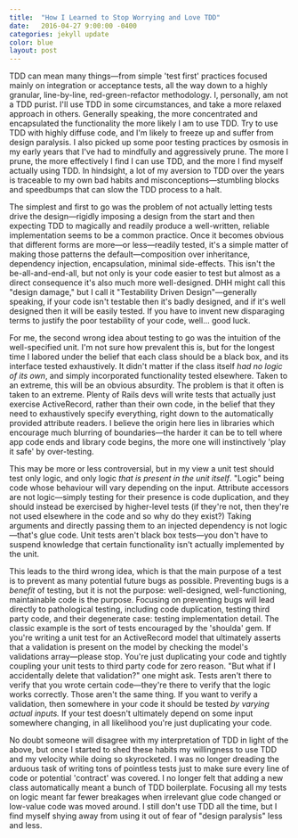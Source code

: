 ```yaml
---
title:  "How I Learned to Stop Worrying and Love TDD"
date:   2016-04-27 9:00:00 -0400
categories: jekyll update
color: blue
layout: post
---
```

TDD can mean many things—from simple 'test first' practices focused mainly on integration or acceptance tests, all the way down to a highly granular, line-by-line, red-green-refactor methodology. I, personally, am not a TDD purist. I'll use TDD in some circumstances, and take a more relaxed approach in others. Generally speaking, the more concentrated and encapsulated the functionality the more likely I am to use TDD. Try to use TDD with highly diffuse code, and I'm likely to freeze up and suffer from design paralysis. I also picked up some poor testing practices by osmosis in my early years that I've had to mindfully and aggressively prune. The more I prune, the more effectively I find I can use TDD, and the more I find myself actually using TDD. In hindsight, a lot of my aversion to TDD over the years is traceable to my own bad habits and misconceptions—stumbling blocks and speedbumps that can slow the TDD process to a halt.

The simplest and first to go was the problem of not actually letting tests drive the design—rigidly imposing a design from the start and then expecting TDD to magically and readily produce a well-written, reliable implementation seems to be a common practice. Once it becomes obvious that different forms are more—or less—readily tested, it's a simple matter of making those patterns the default—composition over inheritance, dependency injection, encapsulation, minimal side-effects. This isn't the be-all-and-end-all, but not only is your code easier to test but almost as a direct consequence it's also much more well-designed. DHH might call this "design damage," but I call it "Testability Driven Design"—generally speaking, if your code isn't testable then it's badly designed, and if it's well designed then it will be easily tested. If you have to invent new disparaging terms to justify the poor testability of your code, well... good luck.

For me, the second wrong idea about testing to go was the intuition of the well-specified unit. I'm not sure how prevalent this is, but for the longest time I labored under the belief that each class should be a black box, and its interface tested exhaustively. It didn't matter if the class itself *had no logic of its own*, and simply incorporated functionality tested elsewhere. Taken to an extreme, this will be an obvious absurdity. The problem is that it often is taken to an extreme. Plenty of Rails devs will write tests that actually just exercise ActiveRecord, rather than their own code, in the belief that they need to exhaustively specify everything, right down to the automatically provided attribute readers. I believe the origin here lies in libraries which encourage much blurring of boundaries—the harder it can be to tell where app code ends and library code begins, the more one will instinctively 'play it safe' by over-testing.

This may be more or less controversial, but in my view a unit test should test only logic, and only logic *that is present in the unit itself*. "Logic" being code whose behaviour will vary depending on the input. Attribute accessors are not logic—simply testing for their presence is code duplication, and they should instead be exercised by higher-level tests (if they're not, then they're not used elsewhere in the code and so why do they exist?) Taking arguments and directly passing them to an injected dependency is not logic—that's glue code. Unit tests aren't black box tests—you don't have to suspend knowledge that certain functionality isn't actually implemented by the unit.

This leads to the third wrong idea, which is that the main purpose of a test is to prevent as many potential future bugs as possible. Preventing bugs is a *benefit* of testing, but it is not the purpose: well-designed, well-functioning, maintainable code is the purpose. Focusing on preventing bugs will lead directly to pathological testing, including code duplication, testing third party code, and their degenerate case: testing implementation detail. The classic example is the sort of tests encouraged by the 'shoulda' gem. If you're writing a unit test for an ActiveRecord model that ultimately asserts that a validation is present on the model by checking the model's validations array—please stop. You're just duplicating your code and tightly coupling your unit tests to third party code for zero reason. "But what if I accidentally delete that validation?" one might ask. Tests aren't there to verify that you wrote certain code—they're there to verify that the logic works correctly. Those aren't the same thing. If you want to verify a validation, then somewhere in your code it should be tested *by varying actual inputs.* If your test doesn't ultimately depend on some input somewhere changing, in all likelihood you're just duplicating your code.

No doubt someone will disagree with my interpretation of TDD in light of the above, but once I started to shed these habits my willingness to use TDD and my velocity while doing so skyrocketed. I was no longer dreading the arduous task of writing tons of pointless tests just to make sure every line of code or potential 'contract' was covered. I no longer felt that adding a new class automatically meant a bunch of TDD boilerplate. Focusing all my tests on logic meant far fewer breakages when irrelevant glue code changed or low-value code was moved around. I still don't use TDD all the time, but I find myself shying away from using it out of fear of "design paralysis" less and less.